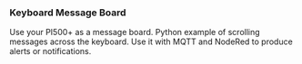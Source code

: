 ### Keyboard Message Board
Use your PI500+ as a message board. Python example of scrolling messages across the keyboard. Use it with MQTT and NodeRed to produce alerts or notifications.



